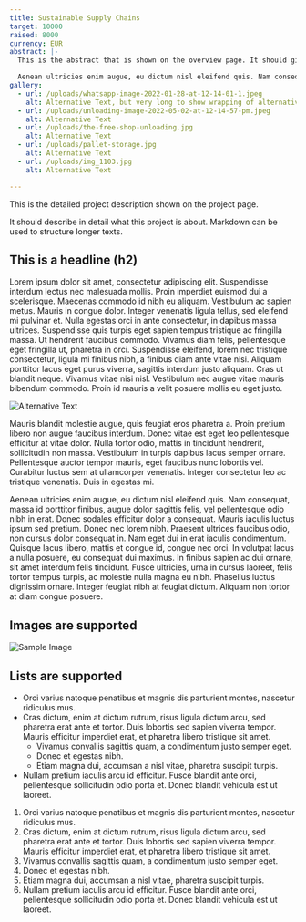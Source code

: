 ```yaml
---
title: Sustainable Supply Chains
target: 10000
raised: 8000
currency: EUR
abstract: |-
  This is the abstract that is shown on the overview page. It should give a brief overview over the project in one or two paragraphs.

  Aenean ultricies enim augue, eu dictum nisl eleifend quis. Nam consequat, massa id porttitor finibus, augue dolor sagittis felis, vel pellentesque odio nibh in erat.
gallery:
  - url: /uploads/whatsapp-image-2022-01-28-at-12-14-01-1.jpeg
    alt: Alternative Text, but very long to show wrapping of alternative text.
  - url: /uploads/unloading-image-2022-05-02-at-12-14-57-pm.jpeg
    alt: Alternative Text
  - url: /uploads/the-free-shop-unloading.jpg
    alt: Alternative Text
  - url: /uploads/pallet-storage.jpg
    alt: Alternative Text
  - url: /uploads/img_1103.jpg
    alt: Alternative Text

---
```


This is the detailed project description shown on the project page.

It should describe in detail what this project is about. Markdown can be used to structure longer texts.

## This is a headline (h2)

Lorem ipsum dolor sit amet, consectetur adipiscing elit. Suspendisse interdum lectus nec malesuada mollis. Proin imperdiet euismod dui a scelerisque. Maecenas commodo id nibh eu aliquam. Vestibulum ac sapien metus. Mauris in congue dolor. Integer venenatis ligula tellus, sed eleifend mi pulvinar et. Nulla egestas orci in ante consectetur, in dapibus massa ultrices. Suspendisse quis turpis eget sapien tempus tristique ac fringilla massa. Ut hendrerit faucibus commodo. Vivamus diam felis, pellentesque eget fringilla ut, pharetra in orci. Suspendisse eleifend, lorem nec tristique consectetur, ligula mi finibus nibh, a finibus diam ante vitae nisi. Aliquam porttitor lacus eget purus viverra, sagittis interdum justo aliquam. Cras ut blandit neque. Vivamus vitae nisi nisl. Vestibulum nec augue vitae mauris bibendum commodo. Proin id mauris a velit posuere mollis eu eget justo.

![Alternative Text](/uploads/whatsapp-image-2022-01-28-at-12-14-01-1.jpeg)

Mauris blandit molestie augue, quis feugiat eros pharetra a. Proin pretium libero non augue faucibus interdum. Donec vitae est eget leo pellentesque efficitur at vitae dolor. Nulla tortor odio, mattis in tincidunt hendrerit, sollicitudin non massa. Vestibulum in turpis dapibus lacus semper ornare. Pellentesque auctor tempor mauris, eget faucibus nunc lobortis vel. Curabitur luctus sem at ullamcorper venenatis. Integer consectetur leo ac tristique venenatis. Duis in egestas mi.

Aenean ultricies enim augue, eu dictum nisl eleifend quis. Nam consequat, massa id porttitor finibus, augue dolor sagittis felis, vel pellentesque odio nibh in erat. Donec sodales efficitur dolor a consequat. Mauris iaculis luctus ipsum sed pretium. Donec nec lorem nibh. Praesent ultrices faucibus odio, non cursus dolor consequat in. Nam eget dui in erat iaculis condimentum. Quisque lacus libero, mattis et congue id, congue nec orci. In volutpat lacus a nulla posuere, eu consequat dui maximus. In finibus sapien ac dui ornare, sit amet interdum felis tincidunt. Fusce ultricies, urna in cursus laoreet, felis tortor tempus turpis, ac molestie nulla magna eu nibh. Phasellus luctus dignissim ornare. Integer feugiat nibh at feugiat dictum. Aliquam non tortor at diam congue posuere.

## Images are supported

![Sample Image](/uploads/sus.png)

## Lists are supported

- Orci varius natoque penatibus et magnis dis parturient montes, nascetur ridiculus mus.
- Cras dictum, enim at dictum rutrum, risus ligula dictum arcu, sed pharetra erat ante et tortor. Duis lobortis sed sapien viverra tempor. Mauris efficitur imperdiet erat, et pharetra libero tristique sit amet. 
  - Vivamus convallis sagittis quam, a condimentum justo semper eget.
  - Donec et egestas nibh.
  - Etiam magna dui, accumsan a nisl vitae, pharetra suscipit turpis. 
- Nullam pretium iaculis arcu id efficitur. Fusce blandit ante orci, pellentesque sollicitudin odio porta et. Donec blandit vehicula est ut laoreet.

1. Orci varius natoque penatibus et magnis dis parturient montes, nascetur ridiculus mus.
1. Cras dictum, enim at dictum rutrum, risus ligula dictum arcu, sed pharetra erat ante et tortor. Duis lobortis sed sapien viverra tempor. Mauris efficitur imperdiet erat, et pharetra libero tristique sit amet. 
  1. Vivamus convallis sagittis quam, a condimentum justo semper eget.
  1. Donec et egestas nibh.
  1. Etiam magna dui, accumsan a nisl vitae, pharetra suscipit turpis. 
1. Nullam pretium iaculis arcu id efficitur. Fusce blandit ante orci, pellentesque sollicitudin odio porta et. Donec blandit vehicula est ut laoreet.
